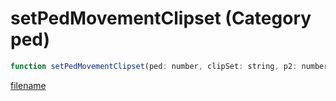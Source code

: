 # setPedMovementClipset (Category ped)

```js
function setPedMovementClipset(ped: number, clipSet: string, p2: number): void
```

[filename](setPedMovementClipset_m.md ':include')